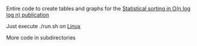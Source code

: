Entire code to create tables and graphs for the [Statistical sorting in O(n log log n) publication](./Sorting/sorting10.pdf)

Just execute ./run.sh on [Linux](https://www.kernel.org/)

More code in subdirectories
